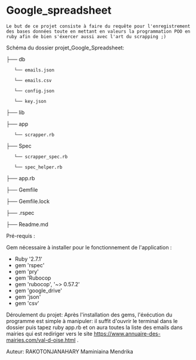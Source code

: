 # Google_spreadsheet

    Le but de ce projet consiste à faire du requête pour l'enregistrement des bases données toute en mettant en valeurs la programmation POO en ruby afin de bien s'éxercer aussi avec l'art du scrapping ;) 

 
Schéma du dossier projet_Google_Spreadsheet:

├── db

       └── emails.json

       └── emails.csv
       
       └── config.json
       
       └── key.json

├── lib

  ├── app
  
       └── scrapper.rb
       
├── Spec

       └── scrapper_spec.rb
       
       └── spec_helper.rb

├── app.rb

├── Gemfile   

├── Gemfile.lock

├── .rspec

├── Readme.md


Pré-requis :

Gem nécessaire à installer pour le fonctionnement de l'application :


* Ruby '2.7.1'
* gem 'rspec'
* gem 'pry'
* gem 'Rubocop
* gem 'rubocop', '~> 0.57.2'
* gem 'google_drive'
* gem 'json'
* gem 'csv'




Déroulement du projet:
Après l'installation des gems, l'éxécution du programme est simple à manipuler: il suffit d'ouvrir le terminal dans le dossier puis tapez ruby app.rb et on aura toutes la liste des emails dans mairies qui est rediriger vers le site https://www.annuaire-des-mairies.com/val-d-oise.html .



Auteur: RAKOTONJANAHARY Maminiaina Mendrika

								
